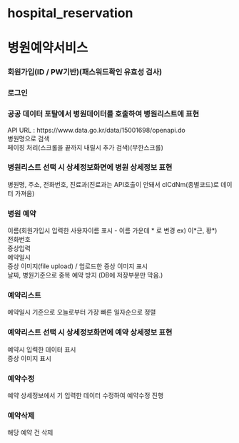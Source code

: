 # hospital_reservation
<h1>병원예약서비스</h1>

<h3>회원가입(ID / PW기반)(패스워드확인 유효성 검사)</h3>
<h3>로그인</h3>

<h3>공공 데이터 포탈에서 병원데이터를 호출하여 병원리스트에 표현</h3>
API URL : https://www.data.go.kr/data/15001698/openapi.do<br>
병원명으로 검색<br>
페이징 처리(스크롤을 끝까지 내릴시 추가 검색)(무한스크롤)<br>

<h3>병원리스트 선택 시 상세정보화면에 병원 상세정보 표현</h3>
병원명, 주소, 전화번호, 진료과(진료과는 API호출이 안돼서 clCdNm(종별코드)로 데이터 가져옴)<br>

<h3>병원 예약</h3>
이름(회원가입시 입력한 사용자이름 표시 - 이름 가운데 * 로 변경 ex) 이*근, 황*)<br>
전화번호<br>
증상입력<br>
예약일시<br>
증상 이미지(file upload) / 업로드한 증상 이미지 표시<br>
날짜, 병원기준으로 중복 예약 방지 (DB에 저장부분만 막음.)<br>

<h3>예약리스트</h3>
예약일시 기준으로 오늘로부터 가장 빠른 일자순으로 정렬<br>

<h3>예약리스트 선택 시 상세정보화면에 예약 상세정보 표현</h3>
예약시 입력한 데이터 표시<br>
증상 이미지 표시<br>

<h3>예약수정</h3>
예약 상세정보에서 기 입력한 데이터 수정하여 예약수정 진행<br>

<h3>예약삭제</h3>
해당 예약 건 삭제<br>
